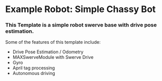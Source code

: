#   Example Robot: Simple Chassy Bot

### This Template is a simple robot swerve base with drive pose estimation.

Some of the features of this template include:
- Drive Pose Estimation / Odometry
- MAXSwerveModule with Swerve Drive
- Gyro
- April tag processing
- Autonomous driving